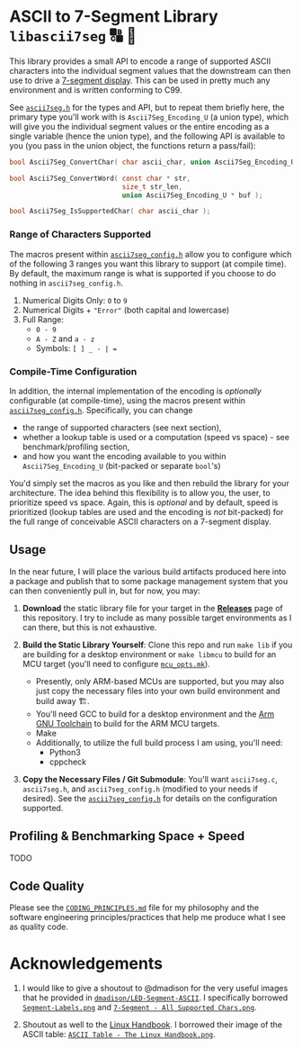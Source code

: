 # ASCII to 7-Segment Library `libascii7seg` :capital_abcd: :1234:
This library provides a small API to encode a range of supported ASCII characters into the individual segment values that the downstream can then use to drive a [7-segment display](https://en.wikipedia.org/wiki/Seven-segment_display). This can be used in pretty much any environment and is written conforming to C99.  

See [`ascii7seg.h`](./inc/ascii7seg.h) for the types and API, but to repeat them briefly here, the primary type you'll work with is `Ascii7Seg_Encoding_U` (a union type), which will give you the individual segment values or the entire encoding as a single variable (hence the union type), and the following API is available to you (you pass in the union object, the functions return a pass/fail):   

```c
bool Ascii7Seg_ConvertChar( char ascii_char, union Ascii7Seg_Encoding_U * buf );

bool Ascii7Seg_ConvertWord( const char * str,
                            size_t str_len,
                            union Ascii7Seg_Encoding_U * buf );

bool Ascii7Seg_IsSupportedChar( char ascii_char );
```

### Range of Characters Supported
The macros present within [`ascii7seg_config.h`](./ascii7seg_config.h) allow you to configure which of the following 3 ranges you want this library to support (at compile time). By default, the maximum range is what is supported if you choose to do nothing in `ascii7seg_config.h`.   

1. Numerical Digits Only: `0` to `9`
2. Numerical Digits + `"Error"` (both capital and lowercase)
3. Full Range:
   - `0 - 9`
   - `A - Z` and `a - z`
   - Symbols: `[ ] _ - | =`

### Compile-Time Configuration
In addition, the internal implementation of the encoding is _optionally_ configurable (at compile-time), using the macros present within [`ascii7seg_config.h`](./ascii7seg_config.h). Specifically, you can change
- the range of supported characters (see next section),
- whether a lookup table is used or a computation (speed vs space) - see benchmark/profiling section,
- and how you want the encoding available to you within `Ascii7Seg_Encoding_U` (bit-packed or separate `bool`'s)

You'd simply set the macros as you like and then rebuild the library for your architecture. The idea behind this flexibility is to allow you, the user, to prioritize speed vs space. Again, this is _optional_ and by default, speed is prioritized (lookup tables are used and the encoding is _not_ bit-packed) for the full range of conceivable ASCII characters on a 7-segment display.

## Usage
In the near future, I will place the various build artifacts produced here into a package and publish that to some package management system that you can then conveniently pull in, but for now, you may:
1. **Download** the static library file for your target in the [**Releases**](https://github.com/memphis242/ascii7seg/releases) page of this repository. I try to include as many possible target environments as I can there, but this is not exhaustive.

2. **Build the Static Library Yourself**: Clone this repo and run `make lib` if you are building for a desktop environment or `make libmcu` to build for an MCU target (you'll need to configure [`mcu_opts.mk`](./mcu_opts.mk)).
   - Presently, only ARM-based MCUs are supported, but you may also just copy the necessary files into your own build environment and build away :building_construction:.
   - You'll need GCC to build for a desktop environment and the [Arm GNU Toolchain](https://developer.arm.com/Tools%20and%20Software/GNU%20Toolchain) to build for the ARM MCU targets.
   - Make
   - Additionally, to utilize the full build process I am using, you'll need:
      - Python3
      - cppcheck

3. **Copy the Necessary Files / Git Submodule**: You'll want `ascii7seg.c`, `ascii7seg.h`, and `ascii7seg_config.h` (modified to your needs if desired). See the [`ascii7seg_config.h`](./ascii7seg_config.h) for details on the configuration supported.

## Profiling & Benchmarking Space + Speed
TODO

## Code Quality
Please see the [`CODING_PRINCIPLES.md`](./CODING_PRINCIPLES.md) file for my philosophy and the software engineering principles/practices that help me produce what I see as quality code.

# Acknowledgements
1. I would like to give a shoutout to @dmadison for the very useful images that he provided in [`dmadison/LED-Segment-ASCII`](https://github.com/dmadison/LED-Segment-ASCII/tree/master). I specifically borrowed [`Segment-Labels.png`](https://github.com/dmadison/LED-Segment-ASCII/blob/497bffc094c866caa2cb729c33de9450d517ba22/Images/Segment-Labels.png) and [`7-Segment - All Supported Chars.png`](https://github.com/dmadison/LED-Segment-ASCII/blob/497bffc094c866caa2cb729c33de9450d517ba22/Images/All%20Characters/7-Segment-ASCII-All.png).

2. Shoutout as well to the [Linux Handbook](https://linuxhandbook.com/ascii-table). I borrowed their image of the ASCII table: [`ASCII Table - The Linux Handbook.png`](./ASCII%20Table%20-%20The%20Linux%20Handbook.png).

